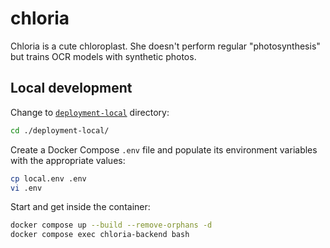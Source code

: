 # chloria
Chloria is a cute chloroplast. She doesn't perform regular "photosynthesis" but trains OCR models with synthetic photos.

## Local development
Change to [`deployment-local`](./deployment-local/) directory:
```bash
cd ./deployment-local/
```

Create a Docker Compose `.env` file and populate its environment variables with the appropriate values:
```bash
cp local.env .env
vi .env
```

Start and get inside the container:
```bash
docker compose up --build --remove-orphans -d
docker compose exec chloria-backend bash
```

